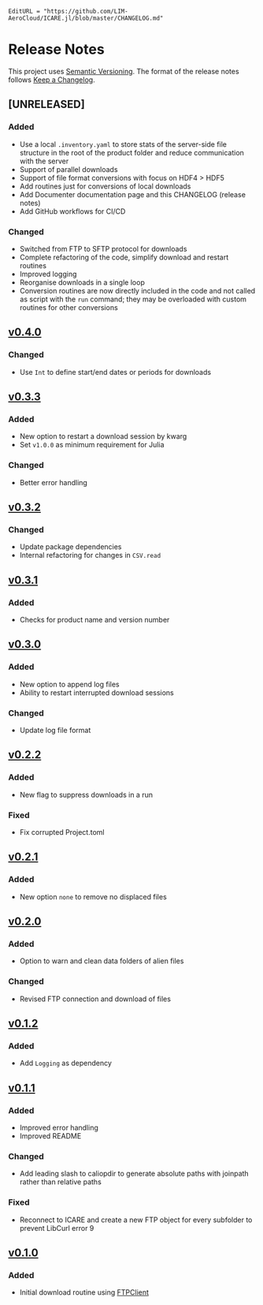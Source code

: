 ```@meta
EditURL = "https://github.com/LIM-AeroCloud/ICARE.jl/blob/master/CHANGELOG.md"
```

# Release Notes

This project uses [Semantic Versioning](https://semver.org/spec/v2.0.0.html).
The format of the release notes follows [Keep a Changelog](https://keepachangelog.com/en/1.0.0/).

## [UNRELEASED]

### Added

- Use a local `.inventory.yaml` to store stats of the server-side file structure
  in the root of the product folder and reduce communication with the server
- Support of parallel downloads
- Support of file format conversions with focus on HDF4 > HDF5
- Add routines just for conversions of local downloads
- Add Documenter documentation page and this CHANGELOG (release notes)
- Add GitHub workflows for CI/CD

### Changed

- Switched from FTP to SFTP protocol for downloads
- Complete refactoring of the code, simplify download and restart routines
- Improved logging
- Reorganise downloads in a single loop
- Conversion routines are now directly included in the code and not called as script with the
  `run` command; they may be overloaded with custom routines for other conversions

## [v0.4.0](https://github.com/LIM-AeroCloud/ICARE.jl/releases/tag/v0.4.0)

### Changed

- Use `Int` to define start/end dates or periods for downloads

## [v0.3.3](https://github.com/LIM-AeroCloud/ICARE.jl/releases/tag/v0.3.3)

### Added

- New option to restart a download session by kwarg
- Set `v1.0.0` as minimum requirement for Julia

### Changed

- Better error handling

## [v0.3.2](https://github.com/LIM-AeroCloud/ICARE.jl/releases/tag/v0.3.2)

### Changed

- Update package dependencies
- Internal refactoring for changes in `CSV.read`

## [v0.3.1](https://github.com/LIM-AeroCloud/ICARE.jl/releases/tag/v0.3.1)

### Added

- Checks for product name and version number

## [v0.3.0](https://github.com/LIM-AeroCloud/ICARE.jl/releases/tag/v0.3.0)

### Added

- New option to append log files
- Ability to restart interrupted download sessions

### Changed

- Update log file format

## [v0.2.2](https://github.com/LIM-AeroCloud/ICARE.jl/releases/tag/v0.2.2)

### Added

- New flag to suppress downloads in a run

### Fixed

- Fix corrupted Project.toml

## [v0.2.1](https://github.com/LIM-AeroCloud/ICARE.jl/releases/tag/v0.2.1)

### Added

- New option `none` to remove no displaced files

## [v0.2.0](https://github.com/LIM-AeroCloud/ICARE.jl/releases/tag/v0.2.0)

### Added

- Option to warn and clean data folders of alien files

### Changed

- Revised FTP connection and download of files

## [v0.1.2](https://github.com/LIM-AeroCloud/ICARE.jl/releases/tag/v0.1.2)

### Added

- Add `Logging` as dependency

## [v0.1.1](https://github.com/LIM-AeroCloud/ICARE.jl/releases/tag/v0.1.1)

### Added

- Improved error handling
- Improved README

### Changed

- Add leading slash to caliopdir to generate absolute paths with joinpath
rather than relative paths

### Fixed

- Reconnect to ICARE and create a new FTP object for every subfolder to
prevent LibCurl error 9

## [v0.1.0](https://github.com/LIM-AeroCloud/ICARE.jl/releases/tag/v0.1.0)

### Added

- Initial download routine using [FTPClient](https://github.com/invenia/FTPClient.jl.git)


